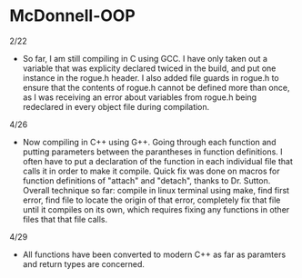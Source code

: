 # McDonnell-OOP

2/22
- So far, I am still compiling in C using GCC.  I have only taken out a variable that was explicity declared twiced in the build, and put one instance in the rogue.h header.  I also added file guards in rogue.h to ensure that the contents of rogue.h cannot be defined more than once, as I was receiving an error about variables from rogue.h being redeclared in every object file during compilation.

4/26
- Now compiling in C++ using G++.  Going through each function and putting parameters between the parantheses in function definitions.  I often have to put a declaration of the function in each individual file that calls it in order to make it compile.  Quick fix was done on macros for function definitions of "attach" and "detach", thanks to Dr. Sutton.  Overall technique so far: compile in linux terminal using make, find first error, find file to locate the origin of that error, completely fix that file until it compiles on its own, which requires fixing any functions in other files that that file calls.

4/29
- All functions have been converted to modern C++ as far as paramters and return types are concerned.
